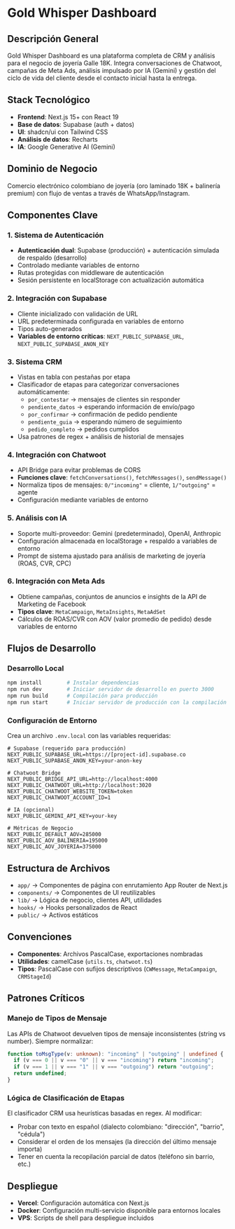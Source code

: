 # Gold Whisper Dashboard

## Descripción General

Gold Whisper Dashboard es una plataforma completa de CRM y análisis para el negocio de joyería Galle 18K. Integra conversaciones de Chatwoot, campañas de Meta Ads, análisis impulsado por IA (Gemini) y gestión del ciclo de vida del cliente desde el contacto inicial hasta la entrega.

## Stack Tecnológico

- **Frontend**: Next.js 15+ con React 19
- **Base de datos**: Supabase (auth + datos)
- **UI**: shadcn/ui con Tailwind CSS
- **Análisis de datos**: Recharts
- **IA**: Google Generative AI (Gemini)

## Dominio de Negocio

Comercio electrónico colombiano de joyería (oro laminado 18K + balinería premium) con flujo de ventas a través de WhatsApp/Instagram.

## Componentes Clave

### 1. Sistema de Autenticación

- **Autenticación dual**: Supabase (producción) + autenticación simulada de respaldo (desarrollo)
- Controlado mediante variables de entorno
- Rutas protegidas con middleware de autenticación
- Sesión persistente en localStorage con actualización automática

### 2. Integración con Supabase

- Cliente inicializado con validación de URL
- URL predeterminada configurada en variables de entorno
- Tipos auto-generados
- **Variables de entorno críticas**: `NEXT_PUBLIC_SUPABASE_URL`, `NEXT_PUBLIC_SUPABASE_ANON_KEY`

### 3. Sistema CRM

- Vistas en tabla con pestañas por etapa
- Clasificador de etapas para categorizar conversaciones automáticamente:
  - `por_contestar` → mensajes de clientes sin responder
  - `pendiente_datos` → esperando información de envío/pago
  - `por_confirmar` → confirmación de pedido pendiente
  - `pendiente_guia` → esperando número de seguimiento
  - `pedido_completo` → pedidos cumplidos
- Usa patrones de regex + análisis de historial de mensajes

### 4. Integración con Chatwoot

- API Bridge para evitar problemas de CORS
- **Funciones clave**: `fetchConversations()`, `fetchMessages()`, `sendMessage()`
- Normaliza tipos de mensajes: `0/"incoming"` = cliente, `1/"outgoing"` = agente
- Configuración mediante variables de entorno

### 5. Análisis con IA

- Soporte multi-proveedor: Gemini (predeterminado), OpenAI, Anthropic
- Configuración almacenada en localStorage + respaldo a variables de entorno
- Prompt de sistema ajustado para análisis de marketing de joyería (ROAS, CVR, CPC)

### 6. Integración con Meta Ads

- Obtiene campañas, conjuntos de anuncios e insights de la API de Marketing de Facebook
- **Tipos clave**: `MetaCampaign`, `MetaInsights`, `MetaAdSet`
- Cálculos de ROAS/CVR con AOV (valor promedio de pedido) desde variables de entorno

## Flujos de Desarrollo

### Desarrollo Local

```bash
npm install        # Instalar dependencias
npm run dev        # Iniciar servidor de desarrollo en puerto 3000
npm run build      # Compilación para producción
npm run start      # Iniciar servidor de producción con la compilación
```

### Configuración de Entorno

Crea un archivo `.env.local` con las variables requeridas:

```env
# Supabase (requerido para producción)
NEXT_PUBLIC_SUPABASE_URL=https://[project-id].supabase.co
NEXT_PUBLIC_SUPABASE_ANON_KEY=your-anon-key

# Chatwoot Bridge
NEXT_PUBLIC_BRIDGE_API_URL=http://localhost:4000
NEXT_PUBLIC_CHATWOOT_URL=http://localhost:3020
NEXT_PUBLIC_CHATWOOT_WEBSITE_TOKEN=token
NEXT_PUBLIC_CHATWOOT_ACCOUNT_ID=1

# IA (opcional)
NEXT_PUBLIC_GEMINI_API_KEY=your-key

# Métricas de Negocio
NEXT_PUBLIC_DEFAULT_AOV=285000
NEXT_PUBLIC_AOV_BALINERIA=195000
NEXT_PUBLIC_AOV_JOYERIA=375000
```

## Estructura de Archivos

- `app/` → Componentes de página con enrutamiento App Router de Next.js
- `components/` → Componentes de UI reutilizables
- `lib/` → Lógica de negocio, clientes API, utilidades
- `hooks/` → Hooks personalizados de React
- `public/` → Activos estáticos

## Convenciones

- **Componentes**: Archivos PascalCase, exportaciones nombradas
- **Utilidades**: camelCase (`utils.ts`, `chatwoot.ts`)
- **Tipos**: PascalCase con sufijos descriptivos (`CWMessage`, `MetaCampaign`, `CRMStageId`)

## Patrones Críticos

### Manejo de Tipos de Mensaje

Las APIs de Chatwoot devuelven tipos de mensaje inconsistentes (string vs number). Siempre normalizar:

```typescript
function toMsgType(v: unknown): "incoming" | "outgoing" | undefined {
  if (v === 0 || v === "0" || v === "incoming") return "incoming";
  if (v === 1 || v === "1" || v === "outgoing") return "outgoing";
  return undefined;
}
```

### Lógica de Clasificación de Etapas

El clasificador CRM usa heurísticas basadas en regex. Al modificar:
- Probar con texto en español (dialecto colombiano: "dirección", "barrio", "cédula")
- Considerar el orden de los mensajes (la dirección del último mensaje importa)
- Tener en cuenta la recopilación parcial de datos (teléfono sin barrio, etc.)

## Despliegue

- **Vercel**: Configuración automática con Next.js
- **Docker**: Configuración multi-servicio disponible para entornos locales
- **VPS**: Scripts de shell para despliegue incluidos